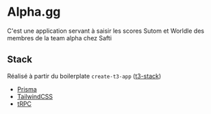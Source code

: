 # Alpha.gg

C'est une application servant à saisir les scores Sutom et Worldle des membres de la team alpha chez Safti

## Stack

Réalisé à partir du boilerplate `create-t3-app` ([t3-stack](https://beta.create.t3.gg))

- [Prisma](https://prisma.io)
- [TailwindCSS](https://tailwindcss.com)
- [tRPC](https://trpc.io)
